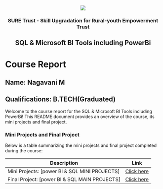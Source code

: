 <!-- PROJECT LOGO -->
<br />

<div align="center">
   <img src='https://user-images.githubusercontent.com/73131499/166115643-d3187f47-d38f-41b2-ae42-5ecbbc60de14.png' />


<h3 align="center">SURE Trust - Skill Upgradation for Rural-youth Empowerment Trust</h3>
  <h2> SQL & Microsoft BI Tools including PowerBi </h2>
</div>

# Course Report

## Name: Nagavani M

## Qualifications: B.TECH(Graduated)
Welcome to the course report for the SQL & Microsoft BI Tools including PowerBi! This README document provides an overview of the course, its mini projects and final project.

### Mini Projects and Final Project

Below is a table summarizing the mini projects and final project completed during the course:

| Description                               | Link                                    |
|-------------------------------------------|-----------------------------------------|
| Mini Projects: [power BI & SQL MINI PROJECTS]     | [Click here](https://github.com/sure-trust/G11_SQL-PowerBI/tree/main/Mini%20Projects/Nagavani%20M)|
| Final Project: [power BI & SQL MAIN PROJECTS]     | [Click here](https://github.com/sure-trust/G11_SQL-PowerBI/tree/main/Final%20Capstone%20Project/Nagavani%20M)|